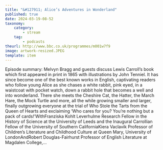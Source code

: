 ```yaml
---
title: "&#127911; Alice’s Adventures in Wonderland"
published: true
date: 2024-03-19-08-52
taxonomy:
    category:
        - stream
    tag:
        - podcasts
theurl: http://www.bbc.co.uk/programmes/m001w7f9
image: artwork-resized.JPEG
template: item
---
```


Episode summary: Melvyn Bragg and guests discuss Lewis Carroll&rsquo;s book which first appeared in print in 1865 with illustrations by John Tenniel. It has since become one of the best known works in English, captivating readers who follow young Alice as she chases a white rabbit, pink eyed, in a waistcoat with pocket watch, down a rabbit hole that becomes a well and into wonderland. There she meets the Cheshire Cat, the Hatter, the March Hare, the Mock Turtle and more, all the while growing smaller and larger, finally outgrowing everyone at the trial of Who Stole the Tarts from the Queen of Hearts and exclaiming &lsquo;Who cares for you? You&rsquo;re nothing but a pack of cards!&rsquo;WithFranziska Kohlt Leverhulme Research Fellow in the History of Science at the University of Leeds and the Inaugural Carrollian Fellow of the University of Southern CaliforniaKiera Vaclavik Professor of Children&rsquo;s Literature and Childhood Culture at Queen Mary, University of LondonAndRobert Douglas-Fairhurst Professor of English Literature at Magdalen College,&hellip;
